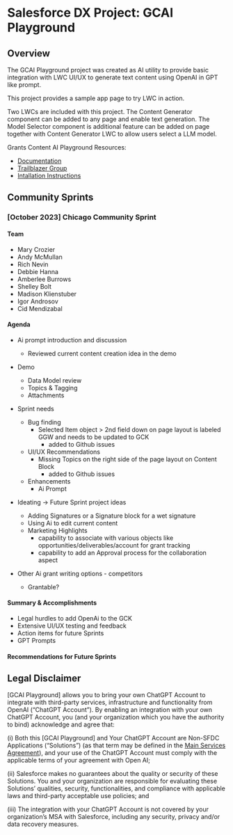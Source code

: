 # Salesforce DX Project: GCAI Playground

## Overview
The GCAI Playground project was created as AI utility to provide basic integration with LWC UI/UX to generate text content using OpenAI in GPT like prompt.

This project provides a sample app page to try LWC in action. 

Two LWCs are included with this project. The Content Generator component can be added to any page and enable text generation. 
The Model Selector component is additional feature can be added on page together with Content Generator LWC to allow users select a LLM model.

Grants Content AI Playground Resources:

- [Documentation](https://github.com/SFDO-Community/grant-content-ai/wiki)
- [Trailblazer Group](https://trailhead.salesforce.com/trailblazer-community/groups/0F94S000000kJbMSAU?tab=discussion&sort=LAST_MODIFIED_DATE_DESC)
- [Intallation Instructions](https://github.com/SFDO-Community/grant-content-ai/wiki#installation-instructions)

## Community Sprints 

### [October 2023] Chicago Community Sprint

#### Team
- Mary Crozier
- Andy McMullan
- Rich Nevin
- Debbie Hanna
- Amberlee Burrows
- Shelley Bolt
- Madison Klienstuber
- Igor Androsov
- Cid Mendizabal

#### Agenda
* Ai prompt introduction and discussion
    * Reviewed current content creation idea in the demo


* Demo
    * Data Model review
    * Topics & Tagging 
    * Attachments
* Sprint needs
    * Bug finding
        * Selected Item object > 2nd field down on page layout is labeled GGW and needs to be updated to GCK
            * added to Github issues
    * UI/UX Recommendations
        * Missing Topics on the right side of the page layout on Content Block
            * added to Github issues
    * Enhancements
        * Ai Prompt
* Ideating → Future Sprint project ideas
    * Adding Signatures or a Signature block for a wet signature
    * Using Ai to edit current content
    * Marketing Highlights
        * capability to associate with various objects like opportunities/deliverables/account for grant tracking
        * capability to add an Approval process for the collaboration aspect
* Other Ai grant writing options - competitors
    * Grantable?
    
#### Summary & Accomplishments
* Legal hurdles to add OpenAi to the GCK
* Extensive UI/UX testing and feedback 
* Action items for future Sprints
* GPT Prompts

#### Recommendations for Future Sprints

## Legal Disclaimer
[GCAI Playground] allows you to bring your own ChatGPT Account to integrate with third-party services, infrastructure and functionality from OpenAI (“ChatGPT Account”). By enabling an integration with your own ChatGPT Account, you (and your organization which you have the authority to bind) acknowledge and agree that:

(i) Both this [GCAI Playground] and Your ChatGPT Account are Non-SFDC Applications (“Solutions”) (as that term may be defined in the [Main Services Agreement](https://www.salesforce.com/content/dam/web/en_us/www/documents/legal/Salesforce_MSA.pdf)), and your use of the ChatGPT Account must comply with the applicable terms of your agreement with Open AI;

(ii) Salesforce makes no guarantees about the quality or security of these Solutions. You and your organization are responsible for evaluating these Solutions’ qualities, security, functionalities, and compliance with applicable laws and third-party acceptable use policies; and

(iii) The integration with your ChatGPT Account is not covered by your organization’s MSA with Salesforce, including any security, privacy and/or data recovery measures. 

